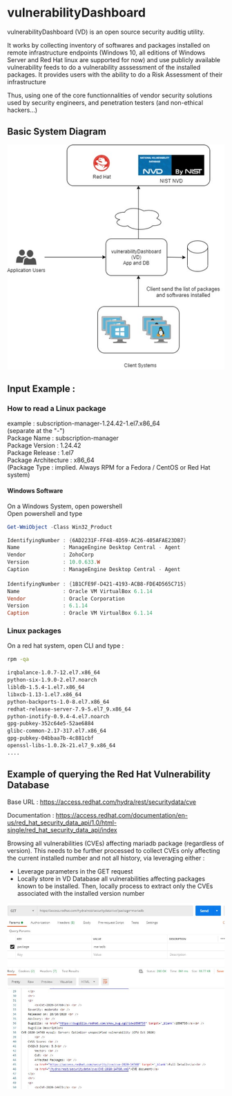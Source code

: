 # vulnerabilityDashboard


vulnerabilityDashboard (VD) is an open source security auditig utility. 

It works by collecting inventory of softwares and packages installed on remote infrastructure endpoints (Windows 10, all editions of Windows Server and
Red Hat linux are supported for now) and use publicly available vulnerability feeds to do a vulnerability asssessment of the installed packages.   It provides users with the ability to do a Risk Assessment of their infrastructure

Thus, using one of the core functionnalities of vendor security solutions used by security engineers, and penetration testers (and non-ethical hackers...)


## Basic System Diagram
<img src ="vulnerabilityDashboard.jpg">

## Input Example :
### How to read a Linux package
example : subscription-manager-1.24.42-1.el7.x86_64  
(separate at the "-")  
Package Name : subscription-manager  
Package Version : 1.24.42  
Package Release : 1.el7  
Package Architecture : x86_64  
(Package Type : implied. Always RPM for a Fedora / CentOS or Red Hat system)  



#### Windows Software 
On a Windows System, open powershell  
Open powershell and type   
```powershell
Get-WmiObject -Class Win32_Product
```

```powershell
IdentifyingNumber : {6AD2231F-FF48-4D59-AC26-405AFAE23DB7}
Name              : ManageEngine Desktop Central - Agent
Vendor            : ZohoCorp
Version           : 10.0.633.W
Caption           : ManageEngine Desktop Central - Agent

IdentifyingNumber : {1B1CFE9F-D421-4193-ACB8-FDE4D565C715}
Name              : Oracle VM VirtualBox 6.1.14
Vendor            : Oracle Corporation
Version           : 6.1.14
Caption           : Oracle VM VirtualBox 6.1.14
```
### Linux packages 
On a red hat system, open CLI and type :
```bash
rpm -qa 
```
```bash
irqbalance-1.0.7-12.el7.x86_64
python-six-1.9.0-2.el7.noarch
libldb-1.5.4-1.el7.x86_64
libxcb-1.13-1.el7.x86_64
python-backports-1.0-8.el7.x86_64
redhat-release-server-7.9-5.el7_9.x86_64
python-inotify-0.9.4-4.el7.noarch
gpg-pubkey-352c64e5-52ae6884
glibc-common-2.17-317.el7.x86_64
gpg-pubkey-04bbaa7b-4c881cbf
openssl-libs-1.0.2k-21.el7_9.x86_64
....
```

## Example of querying the Red Hat Vulnerability Database
Base URL : https://access.redhat.com/hydra/rest/securitydata/cve

Documentation : https://access.redhat.com/documentation/en-us/red_hat_security_data_api/1.0/html-single/red_hat_security_data_api/index

Browsing all vulnerabilities (CVEs) affecting mariadb package (regardless of version).
This needs to be further processed to collect CVEs only affecting the current installed number and not all history, via leveraging either :
- Leverage parameters in the GET request
- Locally store in VD Database all vulnerabilities affecting packages known to be installed. Then, locally process to extract only the CVEs associated with the installed version number


<img src ="example-get-redh-hat-vulnerabilities-by-pkg.JPG">
